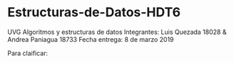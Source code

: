 # Estructuras-de-Datos-HDT6

UVG Algoritmos y estructuras de datos
Integrantes: Luis Quezada 18028 & Andrea Paniagua 18733
Fecha entrega: 8 de marzo 2019

Para claificar:
